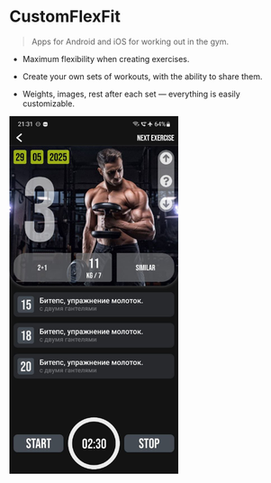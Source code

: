 # CustomFlexFit
> Apps for Android and iOS for working out in the gym.

- Maximum flexibility when creating exercises.

- Create your own sets of workouts, with the ability to share them.

- Weights, images, rest after each set — everything is easily customizable.

<img src="./assets/forReadme/1.jpg" alt="#" width="300" >	
